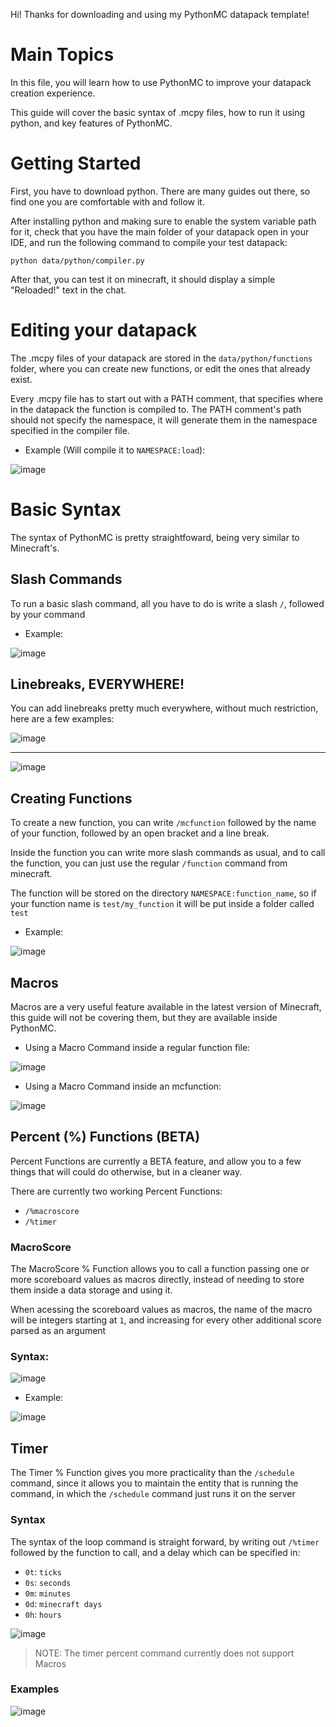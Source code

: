 Hi! Thanks for downloading and using my PythonMC datapack template!

# Main Topics

In this file, you will learn how to use PythonMC to improve your datapack creation experience.

This guide will cover the basic syntax of .mcpy files, how to run it using python, and key features of PythonMC.

# Getting Started

First, you have to download python. There are many guides out there, so find one you are comfortable with and follow it.

After installing python and making sure to enable the system variable path for it, check that you have the main folder of your datapack open in your IDE, and run the following command to compile your test datapack:

```bs
python data/python/compiler.py
```

After that, you can test it on minecraft, it should display a simple "Reloaded!" text in the chat.

# Editing your datapack

The .mcpy files of your datapack are stored in the `data/python/functions` folder, where you can create new functions, or edit the ones that already exist.

Every .mcpy file has to start out with a PATH comment, that specifies where in the datapack the function is compiled to. The PATH comment's path should not specify the namespace, it will generate them in the namespace specified in the compiler file.

* Example (Will compile it to `NAMESPACE:load`):

![image](https://github.com/piravelha/PYMC/assets/140568241/e31086cb-4219-476d-a730-69262bfb7c3a)

# Basic Syntax

The syntax of PythonMC is pretty straightfoward, being very similar to Minecraft's.

## Slash Commands

To run a basic slash command, all you have to do is write a slash `/`, followed by your command

* Example:

![image](https://github.com/piravelha/PYMC/assets/140568241/e12ecf86-8b10-4c7a-bd43-7cd1f369585d)


## Linebreaks, EVERYWHERE!

You can add linebreaks pretty much everywhere, without much restriction, here are a few examples:

![image](https://github.com/piravelha/PYMC/assets/140568241/cc5abc41-2e2b-4710-a30d-c2bef1270e85)

---

![image](https://github.com/piravelha/PYMC/assets/140568241/d34405cd-c180-451c-8947-17975ceb9bf0)

## Creating Functions

To create a new function, you can write `/mcfunction` followed by the name of your function, followed by an open bracket and a line break.

Inside the function you can write more slash commands as usual, and to call the function, you can just use the regular `/function` command from minecraft.

The function will be stored on the directory `NAMESPACE:function_name`, so if your function name is `test/my_function` it will be put inside a folder called `test`

* Example:

![image](https://github.com/piravelha/PYMC/assets/140568241/d6f4089a-07be-4f90-8305-ea0d4969806e)


## Macros

Macros are a very useful feature available in the latest version of Minecraft, this guide will not be covering them, but they are available inside PythonMC.

* Using a Macro Command inside a regular function file:

![image](https://github.com/piravelha/PYMC/assets/140568241/54ec4058-a7c7-4aa7-95ad-d6c6bd400684)

* Using a Macro Command inside an mcfunction:

![image](https://github.com/piravelha/PYMC/assets/140568241/e4b94898-f327-4991-b6fc-24a6abb12e1d)

## Percent (%) Functions (BETA)

Percent Functions are currently a BETA feature, and allow you to a few things that will could do otherwise, but in a cleaner way.

There are currently two working Percent Functions:

* `/%macroscore`
* `/%timer`

### MacroScore

The MacroScore % Function allows you to call a function passing one or more scoreboard values as macros directly, instead of needing to store them inside a data storage and using it.

When acessing the scoreboard values as macros, the name of the macro will be integers starting at `1`, and increasing for every other additional score parsed as an argument

### Syntax:
![image](https://github.com/piravelha/PYMC/assets/140568241/2c54bb22-d949-40ad-abd2-c9ec7bf0e873)

* Example:

![image](https://github.com/piravelha/PYMC/assets/140568241/bdcf0571-4c4f-48b6-b2f4-feb37bdc0456)


## Timer

The Timer % Function gives you more practicality than the `/schedule` command, since it allows you to maintain the entity that is running the command, in which the `/schedule` command just runs it on the server

### Syntax

The syntax of the loop command is straight forward, by writing out `/%timer` followed by the function to call, and a delay which can be specified in:

* `0t`: `ticks`
* `0s`: `seconds`
* `0m`: `minutes`
* `0d`: `minecraft days`
* `0h`: `hours`


![image](https://github.com/piravelha/PYMC/assets/140568241/4a07096c-a578-404b-bb17-f9c16264673d)


> NOTE: The timer percent command currently does not support Macros

### Examples

![image](https://github.com/piravelha/PYMC/assets/140568241/70bfd521-8ebd-40ff-98ba-f25191841ad1)
